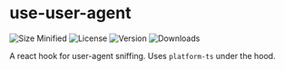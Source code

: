 # use-user-agent

![Size Minified](https://img.shields.io/bundlephobia/min/use-user-agent)
![License](https://img.shields.io/npm/l/use-user-agent)
![Version](https://img.shields.io/npm/v/use-user-agent)
![Downloads](https://img.shields.io/npm/dt/use-user-agent)

A react hook for user-agent sniffing. Uses `platform-ts` under the hood.
